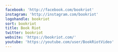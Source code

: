 ```yaml
---
facebook: 'http://facebook.com/bookriot'
instagram: 'http://instagram.com/bookriot'
logohandle: bookriot
sort: bookriot
title: Book Riot
twitter: bookriot
website: 'https://bookriot.com/'
youtube: 'https://youtube.com/user/BookRiotVideo'
---
```

